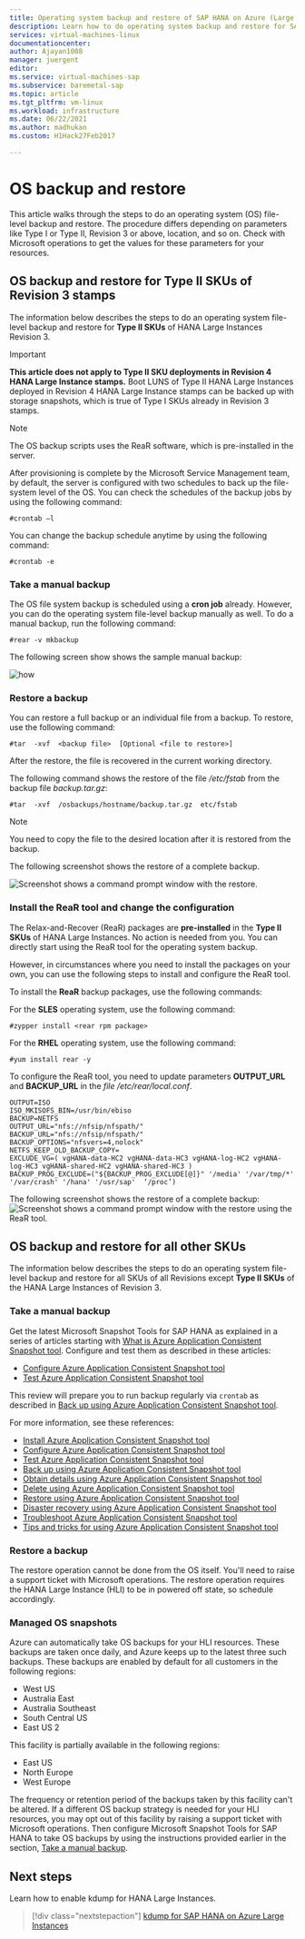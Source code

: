 ```yaml
---
title: Operating system backup and restore of SAP HANA on Azure (Large Instances) | Microsoft Docs
description: Learn how to do operating system backup and restore for SAP HANA on Azure (Large Instances).
services: virtual-machines-linux
documentationcenter:
author: Ajayan1008
manager: juergent
editor:
ms.service: virtual-machines-sap
ms.subservice: baremetal-sap
ms.topic: article
ms.tgt_pltfrm: vm-linux
ms.workload: infrastructure
ms.date: 06/22/2021
ms.author: madhukan
ms.custom: H1Hack27Feb2017

---
```

# OS backup and restore

This article walks through the steps to do an operating system (OS) file-level backup and restore. The procedure differs depending on parameters like Type I or Type II, Revision 3 or above, location, and so on. Check with Microsoft operations to get the values for these parameters for your resources.

## OS backup and restore for Type II SKUs of Revision 3 stamps

The information below describes the steps to do an operating system file-level backup and restore for **Type II  SKUs** of HANA Large Instances Revision 3.

>[!Important]
> **This article does not apply to Type II SKU deployments in Revision 4 HANA Large Instance stamps.** Boot LUNS of Type II HANA Large Instances deployed in Revision 4 HANA Large Instance stamps can be backed up with storage snapshots, which is true of Type I SKUs already in Revision 3 stamps.


>[!NOTE]
>The OS backup scripts uses the ReaR software, which is pre-installed in the server.  

After provisioning is complete by the Microsoft Service Management team, by default, the server is configured with two schedules to back up the file-system level of the OS. You can check the schedules of the backup jobs by using the following command:

```
#crontab –l
```
You can change the backup schedule anytime by using the following command:
```
#crontab -e
```
### Take a manual backup

The OS file system backup is scheduled using a **cron job** already. However, you can do the operating system file-level backup manually as well. To do a manual backup, run the following command:

```
#rear -v mkbackup
```
The following screen show shows the sample manual backup:

![how](media/HowToHLI/OSBackupTypeIISKUs/HowtoTakeManualBackup.PNG)


### Restore a backup

You can restore a full backup or an individual file from a backup. To restore, use the following command:

```
#tar  -xvf  <backup file>  [Optional <file to restore>]
```
After the restore, the file is recovered in the current working directory.

The following command shows the restore of the file */etc/fstab* from the backup file *backup.tar.gz*:
```
#tar  -xvf  /osbackups/hostname/backup.tar.gz  etc/fstab 
```
>[!NOTE] 
>You need to copy the file to the desired location after it is restored from the backup.

The following screenshot shows the restore of a complete backup.

![Screenshot shows a command prompt window with the restore.](media/HowToHLI/OSBackupTypeIISKUs/HowtoRestoreaBackup.PNG)

### Install the ReaR tool and change the configuration 

The Relax-and-Recover (ReaR) packages are **pre-installed** in the **Type II SKUs** of HANA Large Instances. No action is needed from you. You can directly start using the ReaR tool for the operating system backup.

However, in circumstances where you need to install the packages on your own, you can use the following steps to install and configure the ReaR tool.

To install the **ReaR** backup packages, use the following commands:

For the **SLES** operating system, use the following command:
```
#zypper install <rear rpm package>
```
For the **RHEL** operating system, use the following command: 

```
#yum install rear -y
```
To configure the ReaR tool, you need to update parameters **OUTPUT_URL**  and **BACKUP_URL**  in the *file /etc/rear/local.conf*.

```
OUTPUT=ISO
ISO_MKISOFS_BIN=/usr/bin/ebiso
BACKUP=NETFS
OUTPUT_URL="nfs://nfsip/nfspath/"
BACKUP_URL="nfs://nfsip/nfspath/"
BACKUP_OPTIONS="nfsvers=4,nolock"
NETFS_KEEP_OLD_BACKUP_COPY=
EXCLUDE_VG=( vgHANA-data-HC2 vgHANA-data-HC3 vgHANA-log-HC2 vgHANA-log-HC3 vgHANA-shared-HC2 vgHANA-shared-HC3 )
BACKUP_PROG_EXCLUDE=("${BACKUP_PROG_EXCLUDE[@]}" '/media' '/var/tmp/*' '/var/crash' '/hana' '/usr/sap'  ‘/proc’)
```

The following screenshot shows the restore of a complete backup:
![Screenshot shows a command prompt window with the restore using the ReaR tool.](media/HowToHLI/OSBackupTypeIISKUs/RearToolConfiguration.PNG)


## OS backup and restore for all other SKUs

The information below describes the steps to do an operating system file-level backup and restore for all SKUs of all Revisions except **Type II  SKUs** of the HANA Large Instances of Revision 3.

### Take a manual backup

Get the latest Microsoft Snapshot Tools for SAP HANA as explained in a series of articles starting with [What is Azure Application Consistent Snapshot tool](../../../azure-netapp-files/azacsnap-introduction.md). Configure and test them as described in these articles:

- [Configure Azure Application Consistent Snapshot tool](../../../azure-netapp-files/azacsnap-cmd-ref-configure.md)
- [Test Azure Application Consistent Snapshot tool](../../../azure-netapp-files/azacsnap-cmd-ref-test.md) 

This review will prepare you to run backup regularly via `crontab` as described in [Back up using Azure Application Consistent Snapshot tool](../../../azure-netapp-files/azacsnap-cmd-ref-backup.md). 

For more information, see these references:

- [Install Azure Application Consistent Snapshot tool](../../../azure-netapp-files/azacsnap-installation.md)
- [Configure Azure Application Consistent Snapshot tool](../../../azure-netapp-files/azacsnap-cmd-ref-configure.md)
- [Test Azure Application Consistent Snapshot tool](../../../azure-netapp-files/azacsnap-cmd-ref-test.md)
- [Back up using Azure Application Consistent Snapshot tool](../../../azure-netapp-files/azacsnap-cmd-ref-backup.md)
- [Obtain details using Azure Application Consistent Snapshot tool](../../../azure-netapp-files/azacsnap-cmd-ref-details.md)
- [Delete using Azure Application Consistent Snapshot tool](../../../azure-netapp-files/azacsnap-cmd-ref-delete.md)
- [Restore using Azure Application Consistent Snapshot tool](../../../azure-netapp-files/azacsnap-cmd-ref-restore.md)
- [Disaster recovery using Azure Application Consistent Snapshot tool](../../../azure-netapp-files/azacsnap-disaster-recovery.md)
- [Troubleshoot Azure Application Consistent Snapshot tool](../../../azure-netapp-files/azacsnap-troubleshoot.md)
- [Tips and tricks for using Azure Application Consistent Snapshot tool](../../../azure-netapp-files/azacsnap-tips.md)


### Restore a backup

The restore operation cannot be done from the OS itself. You'll need to raise a support ticket with Microsoft operations. The restore operation requires the HANA Large Instance (HLI) to be in powered off state, so schedule accordingly.

### Managed OS snapshots

Azure can automatically take OS backups for your HLI resources. These backups are taken once daily, and Azure keeps up to the latest three such backups. These backups are enabled by default for all customers in the following regions:
- West US
- Australia East
- Australia Southeast
- South Central US
- East US 2

This facility is partially available in the following regions:
- East US
- North Europe
- West Europe

The frequency or retention period of the backups taken by this facility can't be altered. If a different OS backup strategy is needed for your HLI resources, you may opt out of this facility by raising a support ticket with Microsoft operations. Then configure Microsoft Snapshot Tools for SAP HANA to take OS backups by using the instructions provided earlier in the section, [Take a manual backup](#take-a-manual-backup).

## Next steps

Learn how to enable kdump for HANA Large Instances.

> [!div class="nextstepaction"]
> [kdump for SAP HANA on Azure Large Instances](hana-large-instance-enable-kdump.md)
